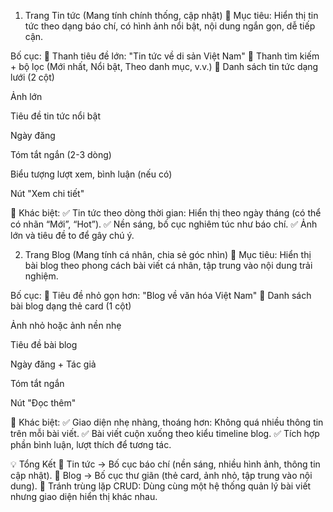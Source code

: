1. Trang Tin tức (Mang tính chính thống, cập nhật)
📌 Mục tiêu: Hiển thị tin tức theo dạng báo chí, có hình ảnh nổi bật, nội dung ngắn gọn, dễ tiếp cận.

Bố cục:
🔹 Thanh tiêu đề lớn: "Tin tức về di sản Việt Nam"
🔹 Thanh tìm kiếm + bộ lọc (Mới nhất, Nổi bật, Theo danh mục, v.v.)
🔹 Danh sách tin tức dạng lưới (2 cột)

Ảnh lớn

Tiêu đề tin tức nổi bật

Ngày đăng

Tóm tắt ngắn (2-3 dòng)

Biểu tượng lượt xem, bình luận (nếu có)

Nút "Xem chi tiết"

📝 Khác biệt:
✅ Tin tức theo dòng thời gian: Hiển thị theo ngày tháng (có thể có nhãn “Mới”, “Hot”).
✅ Nền sáng, bố cục nghiêm túc như báo chí.
✅ Ảnh lớn và tiêu đề to để gây chú ý.

2. Trang Blog (Mang tính cá nhân, chia sẻ góc nhìn)
📌 Mục tiêu: Hiển thị bài blog theo phong cách bài viết cá nhân, tập trung vào nội dung trải nghiệm.

Bố cục:
🔹 Tiêu đề nhỏ gọn hơn: "Blog về văn hóa Việt Nam"
🔹 Danh sách bài blog dạng thẻ card (1 cột)

Ảnh nhỏ hoặc ảnh nền nhẹ

Tiêu đề bài blog

Ngày đăng + Tác giả

Tóm tắt ngắn

Nút "Đọc thêm"

📝 Khác biệt:
✅ Giao diện nhẹ nhàng, thoáng hơn: Không quá nhiều thông tin trên mỗi bài viết.
✅ Bài viết cuộn xuống theo kiểu timeline blog.
✅ Tích hợp phần bình luận, lượt thích để tương tác.

💡 Tổng Kết
🔹 Tin tức → Bố cục báo chí (nền sáng, nhiều hình ảnh, thông tin cập nhật).
🔹 Blog → Bố cục thư giãn (thẻ card, ảnh nhỏ, tập trung vào nội dung).
🔹 Tránh trùng lặp CRUD: Dùng cùng một hệ thống quản lý bài viết nhưng giao diện hiển thị khác nhau.